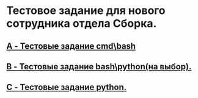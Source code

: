 # Тестовое задание для нового сотрудника отдела Сборка.

## [A - Тестовые задание cmd\bash](./A)

## [B - Тестовые задание bash\python(на выбор).](./B)

## [C - Тестовые задание python.](./C)
